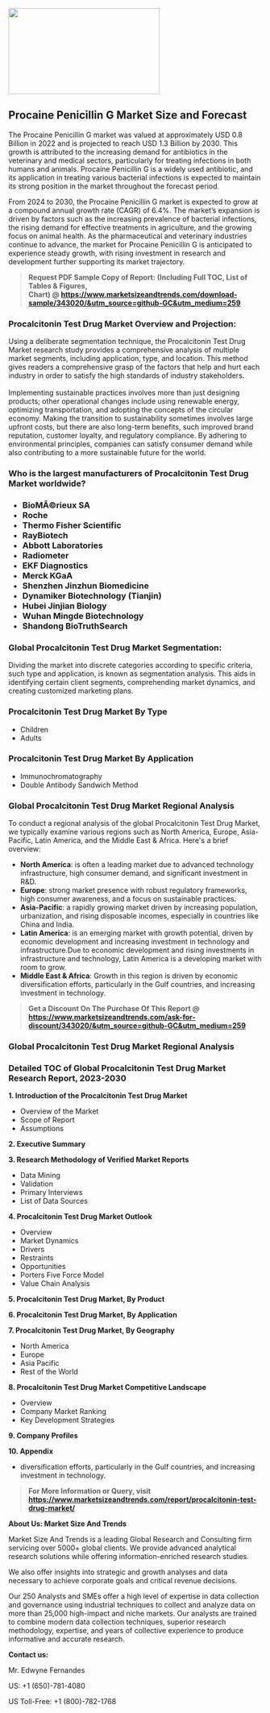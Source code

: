 <p><img class="alignnone size-medium wp-image-20088" src="https://ffe5etoiles.com/wp-content/uploads/2024/12/MST1-300x171.png" alt="" width="300" height="171" /></p><h2>Procaine Penicillin G Market Size and Forecast</h2><p>The Procaine Penicillin G market was valued at approximately USD 0.8 Billion in 2022 and is projected to reach USD 1.3 Billion by 2030. This growth is attributed to the increasing demand for antibiotics in the veterinary and medical sectors, particularly for treating infections in both humans and animals. Procaine Penicillin G is a widely used antibiotic, and its application in treating various bacterial infections is expected to maintain its strong position in the market throughout the forecast period.</p><p>From 2024 to 2030, the Procaine Penicillin G market is expected to grow at a compound annual growth rate (CAGR) of 6.4%. The market’s expansion is driven by factors such as the increasing prevalence of bacterial infections, the rising demand for effective treatments in agriculture, and the growing focus on animal health. As the pharmaceutical and veterinary industries continue to advance, the market for Procaine Penicillin G is anticipated to experience steady growth, with rising investment in research and development further supporting its market trajectory.</p></p><blockquote id="" class=""><strong>Request PDF Sample Copy of Report: (Including Full TOC, List of Tables &amp; Figures, Chart)&nbsp;@&nbsp;<strong><a href="https://www.marketsizeandtrends.com/download-sample/343020/&utm_source=github-GC&utm_medium=259" target="_blank">https://www.marketsizeandtrends.com/download-sample/343020/&utm_source=github-GC&utm_medium=259</a></strong></strong></blockquote><h3 id="" class="">Procalcitonin Test Drug Market&nbsp;Overview and Projection:</h3><p id="" class="">Using a deliberate segmentation technique, the Procalcitonin Test Drug Market research study provides a comprehensive analysis of multiple market segments, including application, type, and location. This method gives readers a comprehensive grasp of the factors that help and hurt each industry in order to satisfy the high standards of industry stakeholders. <br /> <br />Implementing sustainable practices involves more than just designing products; other operational changes include using renewable energy, optimizing transportation, and adopting the concepts of the circular economy. Making the transition to sustainability sometimes involves large upfront costs, but there are also long-term benefits, such improved brand reputation, customer loyalty, and regulatory compliance. By adhering to environmental principles, companies can satisfy consumer demand while also contributing to a more sustainable future for the world.</p><h3 id="" class="">Who is the largest manufacturers of&nbsp;Procalcitonin Test Drug Market worldwide?</h3><h3 class=""><p><ul><li>BioMÃ©rieux SA </li><li> Roche </li><li> Thermo Fisher Scientific </li><li> RayBiotech </li><li> Abbott Laboratories </li><li> Radiometer </li><li> EKF Diagnostics </li><li> Merck KGaA </li><li> Shenzhen Jinzhun Biomedicine </li><li> Dynamiker Biotechnology (Tianjin) </li><li> Hubei Jinjian Biology </li><li> Wuhan Mingde Biotechnology </li><li> Shandong BioTruthSearch</li></ul></p></h3><h3 id="" class="">Global&nbsp;Procalcitonin Test Drug Market Segmentation:</h3><p id="" class="">Dividing the market into discrete categories according to specific criteria, such type and application, is known as segmentation analysis. This aids in identifying certain client segments, comprehending market dynamics, and creating customized marketing plans.</p><h3 id="" class="">Procalcitonin Test Drug Market&nbsp;By Type</h3><p><p><ul><li>Children</li><li> Adults</p></li></ul></p></p><h3 id="" class="">Procalcitonin Test Drug Market&nbsp;By Application</h3><p class=""><p><ul><li>Immunochromatography</li><li> Double Antibody Sandwich Method</li></ul></p></p><h3 id="" class="">Global Procalcitonin Test Drug Market Regional Analysis</h3><p id="" class="">To conduct a regional analysis of the global Procalcitonin Test Drug Market, we typically examine various regions such as North America, Europe, Asia-Pacific, Latin America, and the Middle East &amp; Africa. Here's a brief overview:</p><ul><li><strong>North America</strong>: is often a leading market due to advanced technology infrastructure, high consumer demand, and significant investment in R&amp;D.</li><li><strong>Europe</strong>: strong market presence with robust regulatory frameworks, high consumer awareness, and a focus on sustainable practices.</li><li><strong>Asia-Pacific</strong>: a rapidly growing market driven by increasing population, urbanization, and rising disposable incomes, especially in countries like China and India.</li><li><strong>Latin America</strong>: is an emerging market with growth potential, driven by economic development and increasing investment in technology and infrastructure.Due to economic development and rising investments in infrastructure and technology, Latin America is a developing market with room to grow.</li><li><strong>Middle East &amp; Africa</strong>: Growth in this region is driven by economic diversification efforts, particularly in the Gulf countries, and increasing investment in technology.</li></ul><blockquote id="" class=""><strong>Get a Discount On The Purchase Of This Report @ <strong><a href="https://www.marketsizeandtrends.com/ask-for-discount/343020/&utm_source=github-GC&utm_medium=259" target="_blank">https://www.marketsizeandtrends.com/ask-for-discount/343020/&utm_source=github-GC&utm_medium=259</a></strong></strong></blockquote><h3 id="" class="">Global Procalcitonin Test Drug Market Regional Analysis</h3><h3 id="" class="">Detailed TOC of Global Procalcitonin Test Drug Market Research Report, 2023-2030</h3><p id="" class=""><strong>1. Introduction of the Procalcitonin Test Drug Market</strong></p><ul><li>Overview of the Market</li><li>Scope of Report</li><li>Assumptions</li></ul><p id="" class=""><strong>2. Executive Summary</strong></p><p id="" class=""><strong>3. Research Methodology of Verified Market Reports</strong></p><ul><li>Data Mining</li><li>Validation</li><li>Primary Interviews</li><li>List of Data Sources</li></ul><p id="" class=""><strong>4. Procalcitonin Test Drug Market Outlook</strong></p><ul><li>Overview</li><li>Market Dynamics</li><li>Drivers</li><li>Restraints</li><li>Opportunities</li><li>Porters Five Force Model</li><li>Value Chain Analysis</li></ul><p id="" class=""><strong>5. Procalcitonin Test Drug Market, By Product</strong></p><p id="" class=""><strong>6. Procalcitonin Test Drug Market, By Application</strong></p><p id="" class=""><strong>7. Procalcitonin Test Drug Market, By Geography</strong></p><ul><li>North America</li><li>Europe</li><li>Asia Pacific</li><li>Rest of the World</li></ul><p id="" class=""><strong>8. Procalcitonin Test Drug Market Competitive Landscape</strong></p><ul><li>Overview</li><li>Company Market Ranking</li><li>Key Development Strategies</li></ul><p id="" class=""><strong>9. Company Profiles</strong></p><p id="" class=""><strong>10. Appendix</strong></p><ul><li>diversification efforts, particularly in the Gulf countries, and increasing investment in technology.</li></ul><blockquote id="" class=""><strong>For More Information or Query, visit <strong><strong><a href="https://www.marketsizeandtrends.com/report/procalcitonin-test-drug-market/" target="_blank">https://www.marketsizeandtrends.com/report/procalcitonin-test-drug-market/</a></strong></strong></strong></blockquote><p id="" class=""><strong>About Us: Market Size And Trends</strong></p><p id="" class="">Market Size And Trends is a leading Global Research and Consulting firm servicing over 5000+ global clients. We provide advanced analytical research solutions while offering information-enriched research studies.</p><p id="" class="">We also offer insights into strategic and growth analyses and data necessary to achieve corporate goals and critical revenue decisions.</p><p id="" class="">Our 250 Analysts and SMEs offer a high level of expertise in data collection and governance using industrial techniques to collect and analyze data on more than 25,000 high-impact and niche markets. Our analysts are trained to combine modern data collection techniques, superior research methodology, expertise, and years of collective experience to produce informative and accurate research.</p><p id="" class=""><strong>Contact us:</strong></p><p id="" class="">Mr. Edwyne Fernandes</p><p id="" class="">US: +1 (650)-781-4080</p><p id="" class="">US Toll-Free: +1 (800)-782-1768</p>
